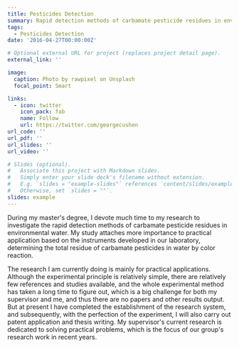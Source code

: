 ```yaml
---
title: Pesticides Detection
summary: Rapid detection methods of carbamate pesticide residues in environmental water
tags:
  - Pesticides Detection
date: '2016-04-27T00:00:00Z'

# Optional external URL for project (replaces project detail page).
external_link: ''

image:
  caption: Photo by rawpixel on Unsplash
  focal_point: Smart

links:
  - icon: twitter
    icon_pack: fab
    name: Follow
    url: https://twitter.com/georgecushen
url_code: ''
url_pdf: ''
url_slides: ''
url_video: ''

# Slides (optional).
#   Associate this project with Markdown slides.
#   Simply enter your slide deck's filename without extension.
#   E.g. `slides = "example-slides"` references `content/slides/example-slides.md`.
#   Otherwise, set `slides = ""`.
slides: example
---
```


During my master's degree, I devote much time to my research to investigate the rapid detection methods of carbamate pesticide residues in environmental water. My study attaches more importance to practical application based on the instruments developed in our laboratory, determining the total residue of carbamate pesticides in water by color reaction.

The research I am currently doing is mainly for practical applications. Although the experimental principle is relatively simple, there are relatively few references and studies available, and the whole experimental method has taken a long time to figure out, which is a big challenge for both my supervisor and me, and thus there are no papers and other results output. But at present I have completed the establishment of the research system, and subsequently, with the perfection of the experiment, I will also carry out patent application and thesis writing. My supervisor's current research is dedicated to solving practical problems, which is the focus of our group's research work in recent years.